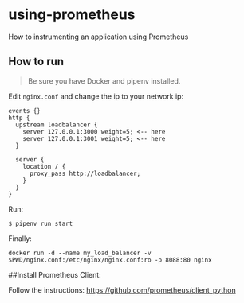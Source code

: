 # using-prometheus
How to instrumenting an application using Prometheus

## How to run
>Be sure you have Docker and pipenv installed.

Edit `nginx.conf` and change the ip to your network ip:
```
events {}
http {
  upstream loadbalancer {
    server 127.0.0.1:3000 weight=5; <-- here
    server 127.0.0.1:3001 weight=5; <-- here
  }

  server {
    location / {
      proxy_pass http://loadbalancer;
    }
  }
}
```

Run:
```
$ pipenv run start
```

Finally:

```
docker run -d --name my_load_balancer -v $PWD/nginx.conf:/etc/nginx/nginx.conf:ro -p 8088:80 nginx
```

##Install Prometheus Client:

Follow the instructions: https://github.com/prometheus/client_python